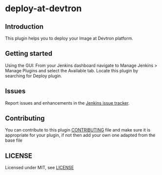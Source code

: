 # deploy-at-devtron

## Introduction

This plugin helps you to deploy your Image at Devtron platform.

## Getting started

Using the GUI: From your Jenkins dashboard navigate to Manage Jenkins > Manage Plugins and select the Available tab. Locate this plugin by searching for Deploy plugin.

## Issues

Report issues and enhancements in the [Jenkins issue tracker](https://issues.jenkins.io/).

## Contributing

You can contribute to this plugin [CONTRIBUTING](https://github.com/dhananjay0601/deploy_at_devtron) file and make sure it is appropriate for your plugin, if not then add your own one adapted from the base file

## LICENSE

Licensed under MIT, see [LICENSE](LICENSE.md)

